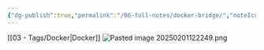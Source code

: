 ```yaml
---
{"dg-publish":true,"permalink":"/06-full-notes/docker-bridge/","noteIcon":""}
---
```


[[03 - Tags/Docker\|Docker]]
![Pasted image 20250201122249.png](/img/user/image/Pasted%20image%2020250201122249.png)